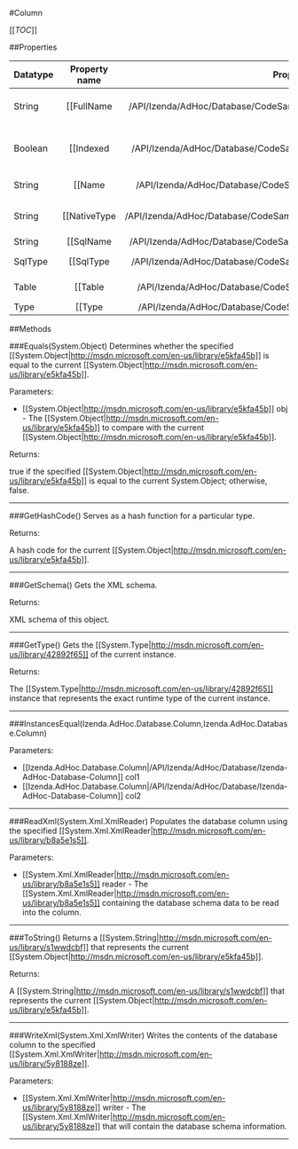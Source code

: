 #Column

[[_TOC_]]

##Properties

|Datatype|Property name|Property description|Default Value|
|:-------|:----------:|:-----------------:|:-----------:|
|String|[[FullName|/API/Izenda/AdHoc/Database/CodeSamples/Izenda_AdHoc_Database_Column_FullName]]| Represents the fully-qualified name of the column using the schema and table name. |null|
|Boolean|[[Indexed|/API/Izenda/AdHoc/Database/CodeSamples/Izenda_AdHoc_Database_Column_Indexed]]| Determines whether the column has been indexed on the database and helps in determining joining capabilities for this column. |False|
|String|[[Name|/API/Izenda/AdHoc/Database/CodeSamples/Izenda_AdHoc_Database_Column_Name]]| Represents the name of the database column. |String.Empty|
|String|[[NativeType|/API/Izenda/AdHoc/Database/CodeSamples/Izenda_AdHoc_Database_Column_NativeType]]| Represents the raw database type obtained from the database metadata. |Object|
|String|[[SqlName|/API/Izenda/AdHoc/Database/CodeSamples/Izenda_AdHoc_Database_Column_SqlName]]|Gets the [[System.String|http://msdn.microsoft.com/en-us/library/s1wwdcbf]] representation of the column's name formatted for a SQL statement.|null|
|SqlType|[[SqlType|/API/Izenda/AdHoc/Database/CodeSamples/Izenda_AdHoc_Database_Column_SqlType]]|The [[Izenda.AdHoc.Database.SqlType|/API/Izenda/AdHoc/Database/Izenda-AdHoc-Database-SqlType]] that is used for various functions throughout the reporting application.|Null|
|Table|[[Table|/API/Izenda/AdHoc/Database/CodeSamples/Izenda_AdHoc_Database_Column_Table]]|Represents the parent [[Izenda.AdHoc.Database.Table|/API/Izenda/AdHoc/Database/Izenda-AdHoc-Database-Table]] that this column belongs to.|null|
|Type|[[Type|/API/Izenda/AdHoc/Database/CodeSamples/Izenda_AdHoc_Database_Column_Type]]|The [[System.Type|http://msdn.microsoft.com/en-us/library/42892f65]] representation of the [[Izenda.AdHoc.Database.SqlType|/API/Izenda/AdHoc/Database/Izenda-AdHoc-Database-SqlType]] for this column.|null|


##Methods

###Equals(System.Object)
Determines whether the specified [[System.Object|http://msdn.microsoft.com/en-us/library/e5kfa45b]] is equal to the current [[System.Object|http://msdn.microsoft.com/en-us/library/e5kfa45b]].

Parameters: 

* [[System.Object|http://msdn.microsoft.com/en-us/library/e5kfa45b]] obj  - The [[System.Object|http://msdn.microsoft.com/en-us/library/e5kfa45b]] to compare with the current [[System.Object|http://msdn.microsoft.com/en-us/library/e5kfa45b]].





Returns:

true if the specified [[System.Object|http://msdn.microsoft.com/en-us/library/e5kfa45b]] is equal to the current System.Object; otherwise, false.


---


###GetHashCode()
 Serves as a hash function for a particular type.  





Returns:

A hash code for the current [[System.Object|http://msdn.microsoft.com/en-us/library/e5kfa45b]].


---


###GetSchema()
 Gets the XML schema. 





Returns:

XML schema of this object.


---


###GetType()
Gets the [[System.Type|http://msdn.microsoft.com/en-us/library/42892f65]] of the current instance.





Returns:

The [[System.Type|http://msdn.microsoft.com/en-us/library/42892f65]] instance that represents the exact runtime type of the current instance.


---


###InstancesEqual(Izenda.AdHoc.Database.Column,Izenda.AdHoc.Database.Column)


Parameters: 

* [[Izenda.AdHoc.Database.Column|/API/Izenda/AdHoc/Database/Izenda-AdHoc-Database-Column]] col1 
* [[Izenda.AdHoc.Database.Column|/API/Izenda/AdHoc/Database/Izenda-AdHoc-Database-Column]] col2 






---


###ReadXml(System.Xml.XmlReader)
Populates the database column using the specified [[System.Xml.XmlReader|http://msdn.microsoft.com/en-us/library/b8a5e1s5]].

Parameters: 

* [[System.Xml.XmlReader|http://msdn.microsoft.com/en-us/library/b8a5e1s5]] reader  - The [[System.Xml.XmlReader|http://msdn.microsoft.com/en-us/library/b8a5e1s5]] containing the database schema data to be read into the column.






---


###ToString()
Returns a [[System.String|http://msdn.microsoft.com/en-us/library/s1wwdcbf]] that represents the current [[System.Object|http://msdn.microsoft.com/en-us/library/e5kfa45b]].





Returns:

A [[System.String|http://msdn.microsoft.com/en-us/library/s1wwdcbf]] that represents the current [[System.Object|http://msdn.microsoft.com/en-us/library/e5kfa45b]].


---


###WriteXml(System.Xml.XmlWriter)
Writes the contents of the database column to the specified [[System.Xml.XmlWriter|http://msdn.microsoft.com/en-us/library/5y8188ze]].

Parameters: 

* [[System.Xml.XmlWriter|http://msdn.microsoft.com/en-us/library/5y8188ze]] writer  - The [[System.Xml.XmlWriter|http://msdn.microsoft.com/en-us/library/5y8188ze]] that will contain the database schema information.






---


